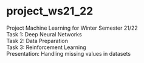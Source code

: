 # project_ws21_22
Project Machine Learning for Winter Semester 21/22  
Task 1: Deep Neural Networks  
Task 2: Data Preparation  
Task 3: Reinforcement Learning  
Presentation: Handling missing values in datasets
